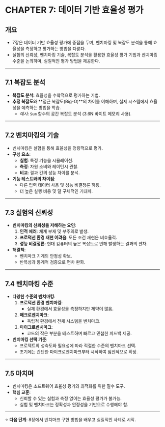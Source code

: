 # CHAPTER 7: 데이터 기반 효율성 평가

## 개요
- 7장은 데이터 기반 효율성 평가에 중점을 두며, 벤치마킹 및 복잡도 분석을 통해 효율성을 측정하고 평가하는 방법을 다룬다.
- 실험의 신뢰성, 벤치마킹 기술, 복잡도 분석을 활용한 효율성 평가 기법과 벤치마킹 수준을 논의하며, 실질적인 평가 방법을 제공한다.

---

## 7.1 복잡도 분석
- **복잡도 분석**: 효율성을 수학적으로 평가하는 기법.
- **추정 복잡도**와 **점근 복잡도(Big-O)**의 차이를 이해하며, 실제 시스템에서 효율성을 예측하는 방법을 학습.
  - *예시*: `Sum` 함수의 공간 복잡도 분석 (3.6N 바이트 메모리 사용).

---

## 7.2 벤치마킹의 기술
- 벤치마킹은 실험을 통해 효율성을 정량적으로 평가.
- **구성 요소**:
  - **실험**: 특정 기능을 시뮬레이션.
  - **측정**: 자원 소비와 레이턴시 관찰.
  - **비교**: 결과 간의 성능 차이를 분석.
- **기능 테스트와의 차이점**:
  - 다른 입력 데이터 사용 및 성능 비결정론 허용.
  - 더 높은 실행 비용 및 덜 구체적인 기대치.

---

## 7.3 실험의 신뢰성
- **벤치마킹의 신뢰성을 저해하는 요인**:
  1. **인적 에러**: 체계 부재 및 부주의로 발생.
  2. **프로덕션 환경 재현 어려움**: 모든 조건 재현은 비효율적.
  3. **성능 비결정론**: 현대 컴퓨터의 높은 복잡도로 인해 발생하는 결과의 편차.
- **해결책**:
  - 벤치마크 기계의 안정성 확보.
  - 반복성과 통계적 검증으로 편차 완화.

---

## 7.4 벤치마킹 수준
- **다양한 수준의 벤치마킹**:
  1. **프로덕션 환경 벤치마킹**:
     - 실제 환경에서 효율성을 측정하지만 제약이 많음.
  2. **매크로벤치마크**:
     - 독립적 환경에서 전체 시스템을 벤치마크.
  3. **마이크로벤치마크**:
     - 코드의 작은 부분을 테스트하며 빠르고 민첩한 피드백 제공.
- **벤치마킹 선택 기준**:
  - 프로젝트의 성숙도와 필요성에 따라 적절한 수준의 벤치마크 선택.
  - 초기에는 간단한 마이크로벤치마크부터 시작하여 점진적으로 확장.

---

## 7.5 마치며
- 벤치마킹은 소프트웨어 효율성 평가와 최적화를 위한 필수 도구.
- **핵심 교훈**:
  - 신뢰할 수 있는 실험과 측정 없이는 효율성 평가가 불가능.
  - 실험 및 벤치마크는 정확성과 안정성을 기반으로 수행해야 함.

--- 

⭐️ **다음 단계**: 8장에서 벤치마크 구현 방법을 배우고 실질적인 사례로 시작.
